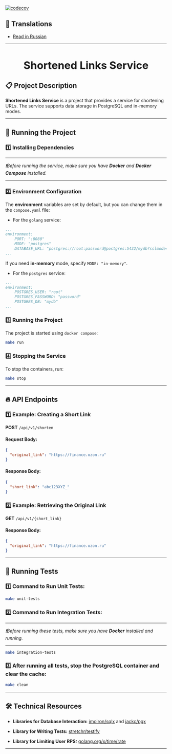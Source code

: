 [![codecov](https://codecov.io/gh/goroutiner/shortened_links_service/graph/badge.svg?token=NFQQYHNL5J)](https://codecov.io/gh/goroutiner/shortened_links_service)

## 📖 Translations
- [Read in Russian](/README_RU.md)

---

<h3 align="center">
  <div align="center">
    <h1>Shortened Links Service</h1>
  </div>
</h3>

## 📋 Project Description

**Shortened Links Service** is a project that provides a service for shortening URLs. The service supports data storage in PostgreSQL and in-memory modes.

---

## 🚀 Running the Project

### 1️⃣ Installing Dependencies

---

*❗Before running the service, make sure you have **Docker** and **Docker Compose** installed.*

---

### 2️⃣ Environment Configuration

The **environment** variables are set by default, but you can change them in the `compose.yaml` file:

- For the `golang` service:
```yaml
...
environment:
    PORT: ":8080"   
    MODE: "postgres"
    DATABASE_URL: "postgres://root:password@postgres:5432/mydb?sslmode=disable"
...
```
If you need **in-memory** mode, specify `MODE: "in-memory"`.

- For the `postgres` service:
```yaml
...
environment:
    POSTGRES_USER: "root"
    POSTGRES_PASSWORD: "password"
    POSTGRES_DB: "mydb"
...
```

### 3️⃣ Running the Project

The project is started using `docker compose`:

```sh
make run
```

### 4️⃣ Stopping the Service

To stop the containers, run:

```sh
make stop
```

---

## 🔥 API Endpoints

### 1️⃣ Example: Creating a Short Link

**POST** `/api/v1/shorten`

#### **Request Body:**

```json
{
  "original_link": "https://finance.ozon.ru"
}
```

#### **Response Body:**

```json
{
  "short_link": "abc123XYZ_"
}
```

### 2️⃣ Example: Retrieving the Original Link

**GET** `/api/v1/{short_link}`

#### **Response Body:**

```json
{
  "original_link": "https://finance.ozon.ru"
}
```

---

## 🧪 Running Tests

### 1️⃣ Command to Run Unit Tests:

```sh
make unit-tests  
```

### 2️⃣ Command to Run Integration Tests:

---

*❗Before running these tests, make sure you have **Docker** installed and running.* 

--- 

```sh
make integration-tests
```

### 3️⃣ After running all tests, stop the PostgreSQL container and clear the cache:

```sh
make clean
```

---

## 🛠️ Technical Resources

- **Libraries for Database Interaction:** [jmoiron/sqlx](https://github.com/jmoiron/sqlx) and [jackc/pgx](https://github.com/jackc/pgx)

- **Library for Writing Tests:** [stretchr/testify](https://github.com/stretchr/testify)

- **Library for Limiting User RPS:** [golang.org/x/time/rate](https://pkg.go.dev/golang.org/x/time@v0.10.0/rate#pkg-overview)

---

